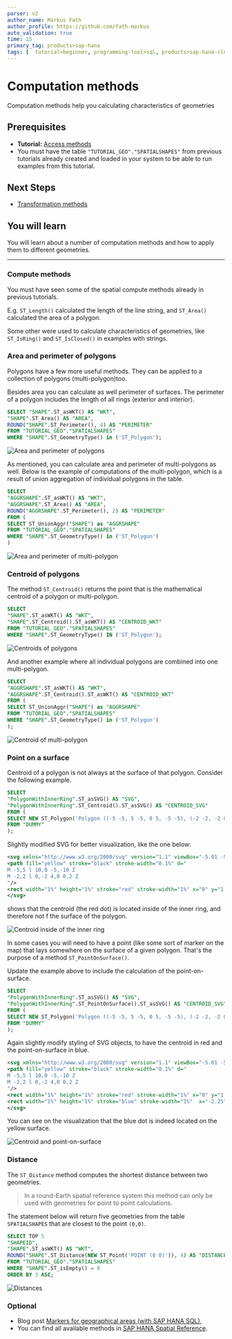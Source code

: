 ```yaml
---
parser: v2
author_name: Markus Fath
author_profile: https://github.com/fath-markus
auto_validation: true
time: 15
primary_tag: products>sap-hana
tags: [  tutorial>beginner, programming-tool>sql, products>sap-hana-cloud, products>sap-hana\,-express-edition, software-product-function>sap-hana-spatial, software-product-function>sap-hana-multi-model-processing  ]
---
```


# Computation methods
<!-- description --> Computation methods help you calculating characteristics of geometries

## Prerequisites
 - **Tutorial:** [Access methods](hana-spatial-methods-access)
 - You must have the table `"TUTORIAL_GEO"."SPATIALSHAPES"` from previous tutorials already created and loaded in your system to be able to run examples from this tutorial.

## Next Steps
 - [Transformation methods](hana-spatial-methods-transform)

## You will learn  
You will learn about a number of computation methods and how to apply them to different geometries.

---

### Compute methods

You must have seen some of the spatial compute methods already in previous tutorials.

E.g. `ST_Length()` calculated the length of the line string, and `ST_Area()` calculated the area of a polygon.

Some other were used to calculate characteristics of geometries, like `ST_IsRing()` and `ST_IsClosed()` in examples with strings.


### Area and perimeter of polygons

Polygons have a few more useful methods. They can be applied to a collection of polygons (multi-polygon)too.

Besides area you can calculate as well perimeter of surfaces. The perimeter of a polygon includes the length of all rings (exterior and interior).

```sql
SELECT "SHAPE".ST_asWKT() AS "WKT",
"SHAPE".ST_Area() AS "AREA",
ROUND("SHAPE".ST_Perimeter(), 4) AS "PERIMETER"
FROM "TUTORIAL_GEO"."SPATIALSHAPES"
WHERE "SHAPE".ST_GeometryType() in ('ST_Polygon');
```

![Area and perimeter of polygons](comp10b.png)

As mentioned, you can calculate area and perimeter of multi-polygons as well. Below is the example of computations of the multi-polygon, which is a result of union aggregation of individual polygons in the table.

```sql
SELECT
"AGGRSHAPE".ST_asWKT() AS "WKT",
"AGGRSHAPE".ST_Area() AS "AREA",
ROUND("AGGRSHAPE".ST_Perimeter(), 2) AS "PERIMETER"
FROM (
SELECT ST_UnionAggr("SHAPE") as "AGGRSHAPE"
FROM "TUTORIAL_GEO"."SPATIALSHAPES"
WHERE "SHAPE".ST_GeometryType() in ('ST_Polygon')
)
```

![Area and perimeter of multi-polygon](comp20b.png)


### Centroid of polygons


The method `ST_Centroid()` returns the point that is the mathematical centroid of a polygon or multi-polygon.

```sql
SELECT
"SHAPE".ST_asWKT() AS "WKT",
"SHAPE".ST_Centroid().ST_asWKT() AS "CENTROID_WKT"
FROM "TUTORIAL_GEO"."SPATIALSHAPES"
WHERE "SHAPE".ST_GeometryType() IN ('ST_Polygon');
```

![Centroids of polygons](comp30b.png)

And another example where all individual polygons are combined into one multi-polygon.

```sql
SELECT
"AGGRSHAPE".ST_asWKT() AS "WKT",
"AGGRSHAPE".ST_Centroid().ST_asWKT() AS "CENTROID_WKT"
FROM (
SELECT ST_UnionAggr("SHAPE") as "AGGRSHAPE"
FROM "TUTORIAL_GEO"."SPATIALSHAPES"
WHERE "SHAPE".ST_GeometryType() in ('ST_Polygon')
);
```

![Centroid of multi-polygon](comp40b.png)


### Point on a surface


Centroid of a polygon is not always at the surface of that polygon. Consider the following example.

```sql
SELECT
"PolygonWithInnerRing".ST_asSVG() AS "SVG",
"PolygonWithInnerRing".ST_Centroid().ST_asSVG() AS "CENTROID_SVG"
FROM (
SELECT NEW ST_Polygon('Polygon ((-5 -5, 5 -5, 0 5, -5 -5), (-2 -2, -2 0, 2 0, 2 -2, -2 -2))') as "PolygonWithInnerRing"
FROM "DUMMY"
);
```

Slightly modified SVG for better visualization, like the one below:
```xml
<svg xmlns="http://www.w3.org/2000/svg" version="1.1" viewBox="-5.01 -5.01 10.02 10.02">
<path fill="yellow" stroke="black" stroke-width="0.1%" d="
M -5,5 l 10,0 -5,-10 Z
M -2,2 l 0,-2 4,0 0,2 Z
"/>
<rect width="1%" height="1%" stroke="red" stroke-width="1%" x="0" y="1.79365"/>
</svg>
```

shows that the centroid (the red dot) is located inside of the inner ring, and therefore not f the surface of the polygon.

![Centroid inside of the inner ring](comp50.png)

In some cases you will need to have a point (like some sort of marker on the map) that lays somewhere on the surface of a given polygon. That's the purpose of a method `ST_PointOnSurface()`.

Update the example above to include the calculation of the point-on-surface.

```sql
SELECT
"PolygonWithInnerRing".ST_asSVG() AS "SVG",
"PolygonWithInnerRing".ST_PointOnSurface().ST_asSVG() AS "CENTROID_SVG"
FROM (
SELECT NEW ST_Polygon('Polygon ((-5 -5, 5 -5, 0 5, -5 -5), (-2 -2, -2 0, 2 0, 2 -2, -2 -2))') as "PolygonWithInnerRing"
FROM "DUMMY"
);
```

Again slightly modify styling of SVG objects, to have the centroid in red and the point-on-surface in blue.

```xml
<svg xmlns="http://www.w3.org/2000/svg" version="1.1" viewBox="-5.01 -5.01 10.02 10.02">
<path fill="yellow" stroke="black" stroke-width="0.1%" d="
M -5,5 l 10,0 -5,-10 Z
M -2,2 l 0,-2 4,0 0,2 Z
"/>
<rect width="1%" height="1%" stroke="red" stroke-width="1%" x="0" y="1.79365"/>
<rect width="1%" height="1%" stroke="blue" stroke-width="1%"  x="-2.25" y="0"/>
</svg>
```

You can see on the visualization that the blue dot is indeed located on the yellow surface.

![Centroid and point-on-surface](comp60.png)


### Distance


The `ST_Distance` method computes the shortest distance between two geometries.

>In a round-Earth spatial reference system this method can only be used with geometries for point to point calculations.

The statement below will return five geometries from the table `SPATIALSHAPES` that are closest to the point `(0,0)`.

```sql
SELECT TOP 5
"SHAPEID",
"SHAPE".ST_asWKT() AS "WKT",
ROUND("SHAPE".ST_Distance(NEW ST_Point('POINT (0 0)')), 4) AS "DISTANCE"
FROM "TUTORIAL_GEO"."SPATIALSHAPES"
WHERE "SHAPE".ST_isEmpty() = 0
ORDER BY 3 ASC;
```

![Distances](comp70b.png)



### Optional
- Blog post [Markers for geographical areas (with SAP HANA SQL)](https://blogs.sap.com/2020/07/10/markers-for-geographical-areas-with-sap-hana-sql/),
- You can find all available methods in [SAP HANA Spatial Reference](https://help.sap.com/viewer/bc9e455fe75541b8a248b4c09b086cf5/2020_04_QRC/en-US/7a13f280787c10148dc893063dfed1c4.html).
